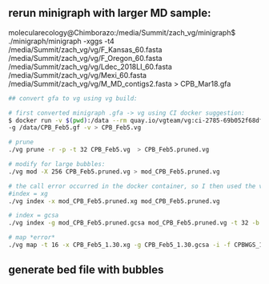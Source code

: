 ## rerun minigraph with larger MD sample:

molecularecology@Chimborazo:/media/Summit/zach_vg/minigraph$ ./minigraph/minigraph -xggs -t4 /media/Summit/zach_vg/vg/F_Kansas_60.fasta /media/Summit/zach_vg/vg/F_Oregon_60.fasta /media/Summit/zach_vg/vg/Ldec_2018LI_60.fasta /media/Summit/zach_vg/vg/Mexi_60.fasta /media/Summit/zach_vg/vg/M_MD_contigs2.fasta > CPB_Mar18.gfa
```bash
## convert gfa to vg using vg build:

# first converted minigraph .gfa -> vg using CI docker suggestion: 
$ docker run -v $(pwd):/data --rm quay.io/vgteam/vg:ci-2785-69b052f68df85d69f80f0ad52f685ef05ac3dc60 vg convert 
-g /data/CPB_Feb5.gf -v > CPB_Feb5.vg

# prune 
./vg prune -r -p -t 32 CPB_Feb5.vg  > CPB_Feb5.pruned.vg

# modify for large bubbles:
./vg mod -X 256 CPB_Feb5.pruned.vg > mod_CPB_Feb5.pruned.vg

# the call error occurred in the docker container, so I then used the vg from the step above on the newest vg binaries v 1.30.0 and the issue persisted:
#index = xg
./vg index -x mod_CPB_Feb5.pruned.xg mod_CPB_Feb5.pruned.vg

# index = gcsa
./vg index -g mod_CPB_Feb5.pruned.gcsa mod_CPB_Feb5.pruned.vg -t 32 -b ./ -p

# map *error*
./vg map -t 16 -x CPB_Feb5_1.30.xg -g CPB_Feb5_1.30.gcsa -i -f CPBWGS_11_R1.fastq.gz -f CPBWGS_11_R2.fastq.gz > CPB_11.gam
```
## generate bed file with bubbles
